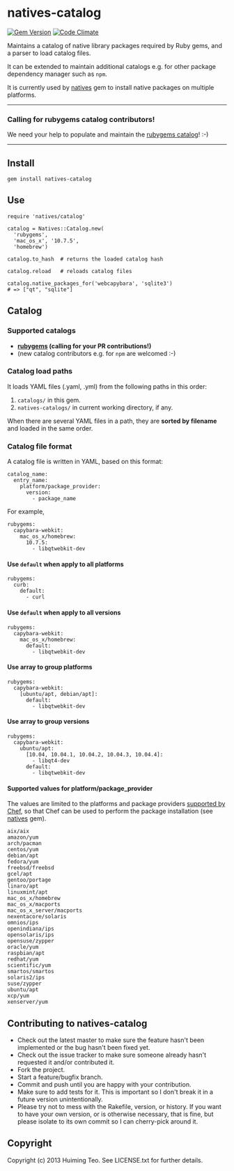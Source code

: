 # natives-catalog

[![Gem Version](https://badge.fury.io/rb/natives-catalog.png)](http://badge.fury.io/rb/natives-catalog)
[![Code Climate](https://codeclimate.com/github/teohm/natives-catalog.png)](https://codeclimate.com/github/teohm/natives-catalog)

Maintains a catalog of native library packages required by Ruby gems, and a parser to load catalog files.

It can be extended to maintain additional catalogs e.g. for other package dependency manager such as `npm`.

It is currently used by [natives](https://github.com/teohm/natives) gem to install native packages on multiple platforms.

-----
### Calling for rubygems catalog contributors!

We need your help to populate and maintain the [rubygems catalog](https://github.com/teohm/natives-catalog/blob/master/catalogs/rubygems.yaml)! :-)

-----

## Install

```
gem install natives-catalog
```

## Use

```
require 'natives/catalog'

catalog = Natives::Catalog.new(
  'rubygems',
  'mac_os_x', '10.7.5',
  'homebrew')

catalog.to_hash  # returns the loaded catalog hash

catalog.reload   # reloads catalog files

catalog.native_packages_for('webcapybara', 'sqlite3')
# => ["qt", "sqlite"]
```


## Catalog

### Supported catalogs

* **[rubygems](https://github.com/teohm/natives-catalog/blob/master/catalogs/rubygems.yaml) (calling for your PR contributions!)**
* (new catalog contributors e.g. for `npm` are welcomed :-)

### Catalog load paths

It loads YAML files (.yaml, .yml) from the following paths in this order:

1. `catalogs/` in this gem.
2. `natives-catalogs/` in current working directory, if any.

When there are several YAML files in a path, they are **sorted by filename** and loaded in the same order.

### Catalog file format

A catalog file is written in YAML, based on this format:

```
catalog_name:
  entry_name:
    platform/package_provider:
      version:
        - package_name
```

For example,

```
rubygems:
  capybara-webkit:
    mac_os_x/homebrew:
      10.7.5:
        - libqtwebkit-dev
```

#### Use `default` when apply to all platforms

```
rubygems:
  curb:
    default:
      - curl
```

#### Use `default` when apply to all versions

```
rubygems:
  capybara-webkit:
    mac_os_x/homebrew:
      default:
        - libqtwebkit-dev
```

#### Use array to group platforms

```
rubygems:
  capybara-webkit:
    [ubuntu/apt, debian/apt]:
      default:
        - libqtwebkit-dev
```

#### Use array to group versions



```
rubygems:
  capybara-webkit:
    ubuntu/apt:
      [10.04, 10.04.1, 10.04.2, 10.04.3, 10.04.4]:
        - libqt4-dev
      default:
        - libqtwebkit-dev
```


#### Supported values for platform/package_provider

The values are limited to the platforms and package providers [supported by Chef](https://github.com/opscode/chef/blob/master/lib/chef/platform/provider_mapping.rb), so that Chef can be used to perform the package installation (see [natives](https://github.com/teohm/natives) gem).

```
aix/aix
amazon/yum
arch/pacman
centos/yum
debian/apt
fedora/yum
freebsd/freebsd
gcel/apt
gentoo/portage
linaro/apt
linuxmint/apt
mac_os_x/homebrew
mac_os_x/macports
mac_os_x_server/macports
nexentacore/solaris
omnios/ips
openindiana/ips
opensolaris/ips
opensuse/zypper
oracle/yum
raspbian/apt
redhat/yum
scientific/yum
smartos/smartos
solaris2/ips
suse/zypper
ubuntu/apt
xcp/yum
xenserver/yum
```


## Contributing to natives-catalog

* Check out the latest master to make sure the feature hasn't been implemented or the bug hasn't been fixed yet.
* Check out the issue tracker to make sure someone already hasn't requested it and/or contributed it.
* Fork the project.
* Start a feature/bugfix branch.
* Commit and push until you are happy with your contribution.
* Make sure to add tests for it. This is important so I don't break it in a future version unintentionally.
* Please try not to mess with the Rakefile, version, or history. If you want to have your own version, or is otherwise necessary, that is fine, but please isolate to its own commit so I can cherry-pick around it.

## Copyright

Copyright (c) 2013 Huiming Teo. See LICENSE.txt for
further details.

